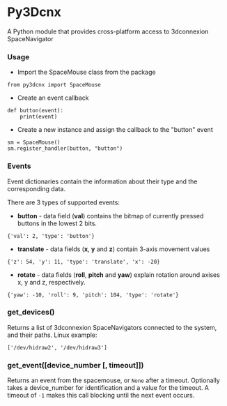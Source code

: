 # Py3Dcnx
A Python module that provides cross-platform access to 3dconnexion
SpaceNavigator

### Usage
* Import the SpaceMouse class from the package
```
from py3dcnx import SpaceMouse
```
* Create an event callback
```
def button(event):
    print(event)
```
* Create a new instance and assign the callback to the "button" event
```
sm = SpaceMouse()
sm.register_handler(button, "button")
```

### Events
Event dictionaries contain the information about their type and the corresponding data.

There are 3 types of supported events:
* **button** - data field (**val**) contains the bitmap of currently
pressed buttons in the lowest 2 bits.
```
{'val': 2, 'type': 'button'}
```
* **translate** - data fields (**x**, **y** and **z**) contain 3-axis movement
values
```
{'z': 54, 'y': 11, 'type': 'translate', 'x': -20}
```
* **rotate** - data fields (**roll**, **pitch** and **yaw**) explain rotation
around axises x, y and z, respectively.
```
{'yaw': -10, 'roll': 9, 'pitch': 104, 'type': 'rotate'}
```

### get_devices()
Returns a list of 3dconnexion SpaceNavigators connected to the system,
and their paths. Linux example:
```
['/dev/hidraw2', '/dev/hidraw3']
```

### get_event([device_number [, timeout]])
Returns an event from the spacemouse, or `None` after a timeout.
Optionally takes a device_number for identification and a value for the timeout. A timeout of `-1` makes this call blocking until the next event occurs.
